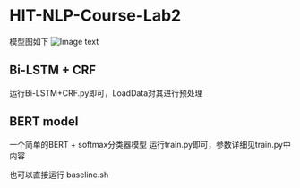 # HIT-NLP-Course-Lab2
模型图如下
![Image text]()
## Bi-LSTM + CRF
运行Bi-LSTM+CRF.py即可，LoadData对其进行预处理
## BERT model
一个简单的BERT + softmax分类器模型
运行train.py即可，参数详细见train.py中内容

也可以直接运行 baseline.sh

